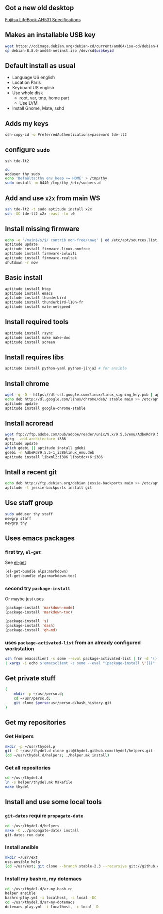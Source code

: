 ## Got a new old desktop

[Fujitsu LifeBook AH531 Specifications](https://www.cnet.com/products/fujitsu-lifebook-ah531/specs/)

## Makes an installable USB key

```bash
wget https://cdimage.debian.org/debian-cd/current/amd64/iso-cd/debian-8.8.0-amd64-netinst.iso
cp debian-8.8.0-amd64-netinst.iso /dev/sd$usbkeyid
```

## Default install as usual

- Language US english
- Location Paris
- Keyboard US english
- Use whole disk
  - root, var, tmp, home part
  - Use LVM
- Install Gnome, Mate, sshd

## Adds my keys

```bash
ssh-copy-id -o PreferredAuthentications=password tde-lt2
```

## configure `sudo`

`ssh tde-lt2`

```bash
su
adduser thy sudo
echo 'Defaults:thy env_keep += HOME' > /tmp/thy
sudo install -m 0440 /tmp/thy /etc/sudoers.d
```

## Add and use `x2x` from main WS

```bash
ssh tde-lt2 -t sudo aptitude install x2x
ssh -XC tde-lt2 x2x -east -to :0
```

## Install missing firmware

```bash
echo -e '/main$/s/$/ contrib non-free/\nwq' | ed /etc/apt/sources.list
aptitude update
aptitude install firmware-linux-nonfree
aptitude install firmware-iwlwifi
aptitude install firmware-realtek
shutdown -r now
```

## Basic install

```bash
aptitude install htop
aptitude install emacs
aptitude install thunderbird
aptitude install thunderbird-l10n-fr
aptitude install mate-netspeed
```
## Install required tools

```bash
aptitude install rsync
aptitude install make make-doc
aptitude install screen
```

## Install requires libs

```bash
aptitude install python-yaml python-jinja2 # for ansible
```

## Install chrome

```bash
wget -q -O - https://dl-ssl.google.com/linux/linux_signing_key.pub | apt-key add -
echo deb http://dl.google.com/linux/chrome/deb/ stable main >> /etc/apt/sources.list.d/google.list
aptitude update
aptitude install google-chrome-stable
```

## Install acroread

```bash
wget ftp://ftp.adobe.com/pub/adobe/reader/unix/9.x/9.5.5/enu/AdbeRdr9.5.5-1_i386linux_enu.deb
dpkg --add-architecture i386
aptitude update
which gdebi || aptitude install gdebi
gdebi -n AdbeRdr9.5.5-1_i386linux_enu.deb
aptitude install libxml2:i386 libstdc++6:i386
```

## Intall a recent git

```bash
echo deb http://ftp.debian.org/debian jessie-backports main >> /etc/apt/sources.list.d/jessie-backports.list
aptitude -t jessie-backports install git
```

## Use staff group

```bash
sudo adduser thy staff
newgrp staff
newgrp thy
```

## Uses emacs packages

### first try, `el-get`

See [el-get](https://github.com/dimitri/el-get)

```lisp
(el-get-bundle elpa:markdown)
(el-get-bundle elpa:markdown-toc)
```

### second try `package-install`
Or maybe just uses

```lisp
(package-install 'markdown-mode)
(package-install 'markdown-toc)

(package-install 's)
(package-install 'dash)
(package-install 'gh-md)
```

### uses `package-activated-list` from an already configured workstation

```bash
ssh from emacsclient -s some --eval package-activated-list | tr -d '()' | tr ' ' '\n' | sort -u \
| xargs -i echo $'emacsclient -s some --eval "(package-install \'{})"'
```


## Get private stuff

```bash
(
	mkdir -p ~/usr/perso.d;
	cd ~/usr/perso.d;
	git clone $perso:usr/perso.d/bash_history.git
)
```

## Get my repositories

### Get Helpers

```bash
mkdir -p ~/usr/thydel.p
git -C ~/usr/thydel.d clone git@thydel.github.com:thydel/helpers.git
(cd ~/usr/thydel.d/helpers; ./helper.mk install)
```

### Get all repositories

```bash
cd ~/usr/thydel.d
ln -s helper/thydel.mk Makefile
make thydel
```

## Install and use some local tools

### `git-dates` require `propagate-date`

```bash
cd ~/usr/thydel.d/helpers
make -C ../propagate-date/ install
git-dates run date
```

### Install ansible

```bash
mkdir ~/usr/ext
use-ansible help
(cd ~/usr/ext; git clone --branch stable-2.3 --recursive git://github.com/ansible/ansible.git ansible-stable-2.3)
```

### Install my bashrc, my dotemacs

```bash
cd ~/usr/thydel.d/ar-my-bash-rc
helper ansible
bashrc-play.yml -i localhost, -c local -DC
cd ~/usr/thydel.d/ar-my-dotemacs
dotemacs-play.yml -i localhost, -c local -D
```

